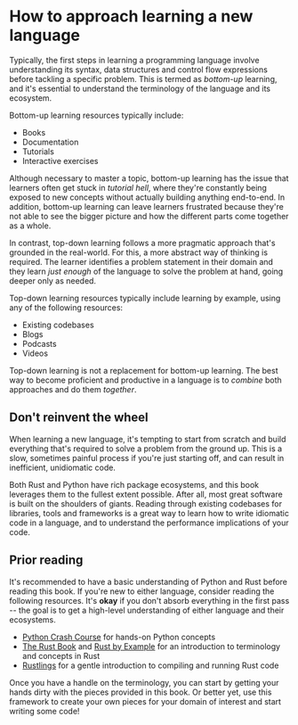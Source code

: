 # How to approach learning a new language

Typically, the first steps in learning a programming language involve understanding its syntax, data structures and control flow expressions before tackling a specific problem. This is termed as _bottom-up_ learning, and it's essential to understand the terminology of the language and its ecosystem.

Bottom-up learning resources typically include:

- Books
- Documentation
- Tutorials
- Interactive exercises

Although necessary to master a topic, bottom-up learning has the issue that learners often get stuck in _tutorial hell_, where they're constantly being exposed to new concepts without actually building anything end-to-end. In addition, bottom-up learning can leave learners frustrated because they're not able to see the bigger picture and how the different parts come together as a whole.

In contrast, top-down learning follows a more pragmatic approach that's grounded in the real-world. For this, a more abstract way of thinking is required. The learner identifies a problem statement in their domain and they learn _just enough_ of the language to solve the problem at hand, going deeper only as needed.

Top-down learning resources typically include learning by example, using any of the following resources:

- Existing codebases
- Blogs
- Podcasts
- Videos

<div class="warning">

Top-down learning is not a replacement for bottom-up learning. The best way to become proficient and productive in a language is to _combine_ both approaches and do them _together_.

</div>

## Don't reinvent the wheel

When learning a new language, it's tempting to start from scratch and build everything that's required to solve a problem from the ground up. This is a slow, sometimes painful process if you're just starting off, and can result in inefficient, unidiomatic code.

Both Rust and Python have rich package ecosystems, and this book leverages them to the fullest extent possible. After all, most great software is built on the shoulders of giants. Reading through existing codebases for libraries, tools and frameworks is a great way to learn how to write idiomatic code in a language, and to understand the performance implications of your code.

## Prior reading

It's recommended to have a basic understanding of Python and Rust before reading this book. If you're new to either language, consider reading the following resources. It's __okay__ if you don't absorb everything in the first pass -- the goal is to get a high-level understanding of either language and their ecosystems.

- [Python Crash Course](https://nostarch.com/pythoncrashcourse2e) for hands-on Python concepts
- [The Rust Book](https://doc.rust-lang.org/book/) and [Rust by Example](https://doc.rust-lang.org/rust-by-example/) for an introduction to terminology and concepts in Rust
- [Rustlings](https://github.com/rust-lang/rustlings) for a gentle introduction to compiling and running Rust code

Once you have a handle on the terminology, you can start by getting your hands dirty with the pieces provided in this book. Or better yet, use this framework to create your own pieces for your domain of interest and start writing some code!
